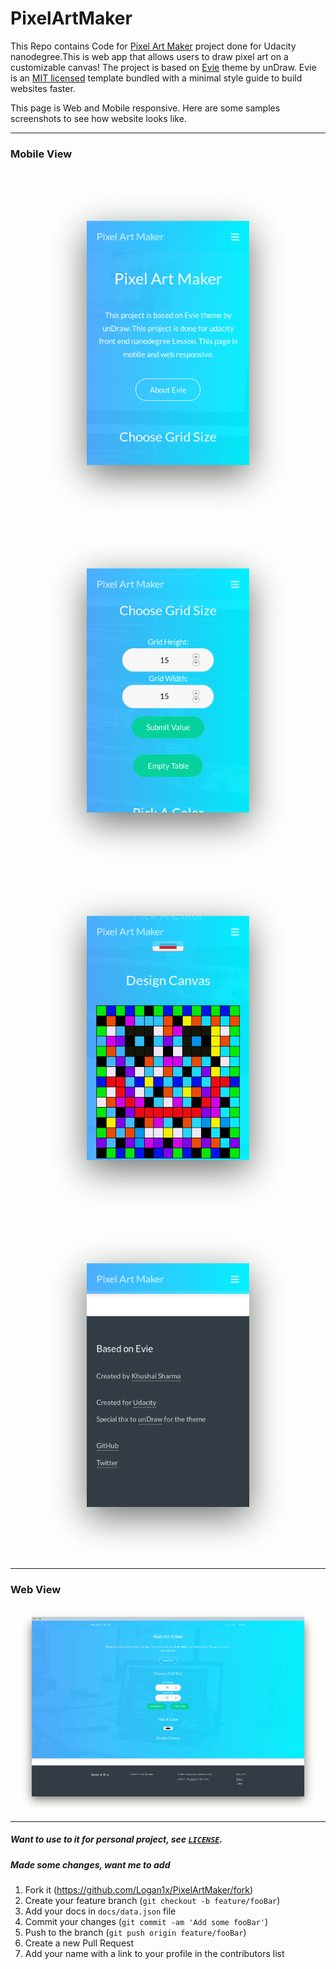 # PixelArtMaker
This Repo contains Code for [Pixel Art Maker](http://logan1x.me/PixelArtMaker/) project done for Udacity nanodegree.This is web app that allows users to draw pixel art on a customizable canvas! 
The project is based on [Evie](https://evie.undraw.co) theme by unDraw. Evie is an [MIT licensed](https://evie.undraw.co/additional) template bundled with a minimal style guide to build websites faster.

This page is Web and Mobile responsive.
Here are some samples screenshots to see how website looks like.


---

### Mobile View

<p align="center">
        <img src="images/pam_mobile1.png" title="Header">
        <img src="images/pam_mobile2.png" title="Grid Size">
        <img src="images/pam_mobile4.png" title="Canvas">
        <img src="images/pam_mobile5.png" title="Footer">
</p>

---

### Web View

<p align="center"><img src="images/pam_web2.png" title="Web View"></p>

---

##### Want to use to it for personal project, see [`LICENSE`](https://github.com/Logan1x/PixelArtMaker/blob/master/LICENSE).

##### Made some changes, want me to add

1. Fork it (<https://github.com/Logan1x/PixelArtMaker/fork>)
2. Create your feature branch (`git checkout -b feature/fooBar`)
3. Add your docs in `docs/data.json` file
4. Commit your changes (`git commit -am 'Add some fooBar'`)
5. Push to the branch (`git push origin feature/fooBar`)
6. Create a new Pull Request
7. Add your name with a link to your profile in the contributors list
